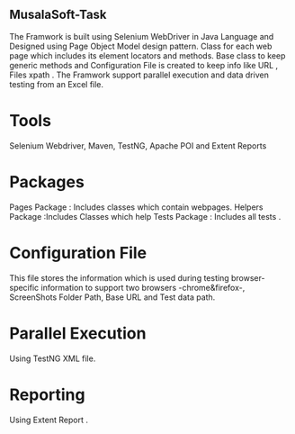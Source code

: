 ## MusalaSoft-Task
The Framwork is built using Selenium WebDriver in Java Language and Designed using Page Object Model design pattern.
Class for each web page which includes its element locators and methods.
Base class to keep generic methods and Configuration File is created to keep info like URL , Files xpath .
The Framwork support parallel execution and data driven testing from an Excel file.

# Tools 
Selenium Webdriver, Maven, TestNG, Apache POI and Extent Reports

# Packages 

Pages Package : Includes classes which contain webpages.
Helpers Package :Includes Classes which help
Tests Package : Includes all tests .

# Configuration File
This file stores the information which is used during testing  browser-specific information to support two browsers -chrome&firefox-, ScreenShots Folder Path, Base URL  and Test data path.
# Parallel Execution
Using TestNG XML file.
# Reporting
Using Extent Report .
